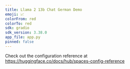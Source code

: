 ```yaml
---
title: Llama 2 13b Chat German Demo
emoji: 📈
colorFrom: red
colorTo: red
sdk: gradio
sdk_version: 3.38.0
app_file: app.py
pinned: false
---
```


Check out the configuration reference at https://huggingface.co/docs/hub/spaces-config-reference
